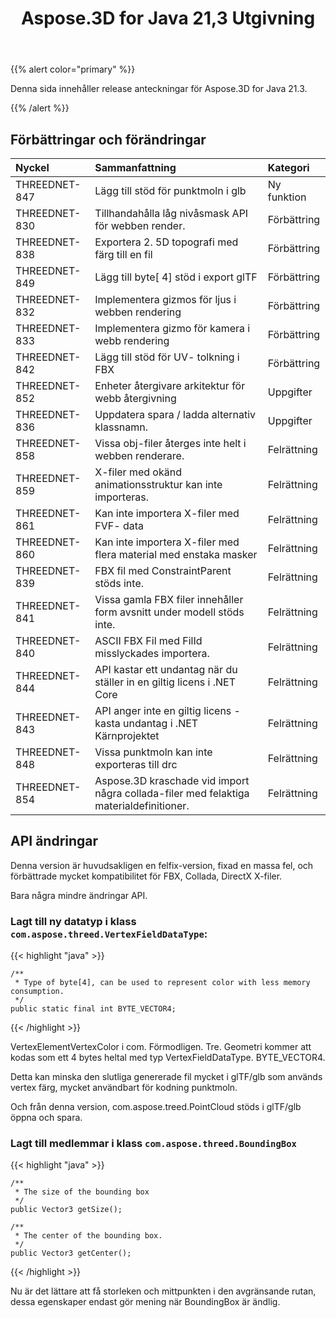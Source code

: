 ﻿---
title: Aspose.3D for Java 21,3 Utgivning
type: docs
weight: 10
url: /sv/java/aspose-3d-for-java-21-3-release-notes/
---
{{% alert color="primary" %}}

Denna sida innehåller release anteckningar för Aspose.3D for Java 21.3.

{{% /alert %}}
## **Förbättringar och förändringar**

|**Nyckel**|**Sammanfattning**|**Kategori**|
|:- |:- |:- |
|THREEDNET-847 |Lägg till stöd för punktmoln i glb|Ny funktion|
|THREEDNET-830 |Tillhandahålla låg nivåsmask API för webben render.|Förbättring|
|THREEDNET-838 |Exportera 2. 5D topografi med färg till en fil|Förbättring|
|THREEDNET-849 |Lägg till byte[ 4] stöd i export glTF|Förbättring|
|THREEDNET-832 |Implementera gizmos för ljus i webben rendering|Förbättring|
|THREEDNET-833 |Implementera gizmo för kamera i webb rendering|Förbättring|
|THREEDNET-842 |Lägg till stöd för UV- tolkning i FBX|Förbättring|
|THREEDNET-852 |Enheter återgivare arkitektur för webb återgivning|Uppgifter|
|THREEDNET-836 |Uppdatera spara / ladda alternativ klassnamn.|Uppgifter|
|THREEDNET-858 |Vissa obj-filer återges inte helt i webben renderare.|Felrättning|
|THREEDNET-859 |X-filer med okänd animationsstruktur kan inte importeras.|Felrättning|
|THREEDNET-861 |Kan inte importera X-filer med FVF- data|Felrättning|
|THREEDNET-860 |Kan inte importera X-filer med flera material med enstaka masker|Felrättning|
|THREEDNET-839 |FBX fil med ConstraintParent stöds inte.|Felrättning|
|THREEDNET-841 |Vissa gamla FBX filer innehåller form avsnitt under modell stöds inte.|Felrättning|
|THREEDNET-840 |ASCII FBX Fil med FilId misslyckades importera.|Felrättning|
|THREEDNET-844 |API kastar ett undantag när du ställer in en giltig licens i .NET Core|Felrättning|
|THREEDNET-843 |API anger inte en giltig licens - kasta undantag i .NET Kärnprojektet|Felrättning|
|THREEDNET-848 |Vissa punktmoln kan inte exporteras till drc|Felrättning|
|THREEDNET-854 |Aspose.3D kraschade vid import några collada-filer med felaktiga materialdefinitioner.|Felrättning|


## API ändringar ##


Denna version är huvudsakligen en felfix-version, fixad en massa fel, och förbättrade mycket kompatibilitet för FBX, Collada, DirectX X-filer.


Bara några mindre ändringar API.

### Lagt till ny datatyp i klass `com.aspose.threed.VertexFieldDataType`:

{{< highlight "java" >}}

    /**
     * Type of byte[4], can be used to represent color with less memory consumption.
     */
    public static final int BYTE_VECTOR4;

{{< /highlight >}}

VertexElementVertexColor i com. Förmodligen. Tre. Geometri kommer att kodas som ett 4 bytes heltal med typ VertexFieldDataType. BYTE_VECTOR4.

Detta kan minska den slutliga genererade fil mycket i glTF/glb som används vertex färg, mycket användbart för kodning punktmoln.

Och från denna version, com.aspose.treed.PointCloud stöds i glTF/glb öppna och spara.



### Lagt till medlemmar i klass `com.aspose.threed.BoundingBox`


{{< highlight "java" >}}

    /**
     * The size of the bounding box
     */
    public Vector3 getSize();
  
    /**
     * The center of the bounding box.
     */
    public Vector3 getCenter();

{{< /highlight >}}

Nu är det lättare att få storleken och mittpunkten i den avgränsande rutan, dessa egenskaper endast gör mening när BoundingBox är ändlig.

